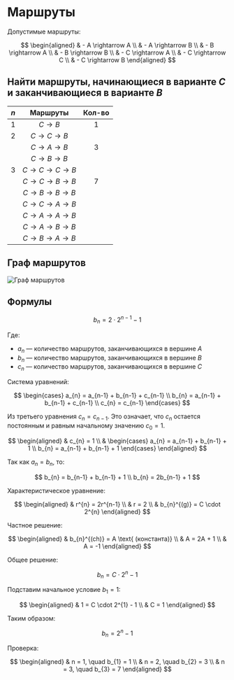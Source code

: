 # Маршруты

Допустимые маршруты:

$$
\begin{aligned}
& - A \rightarrow A \\
& - A \rightarrow B \\
& - B \rightarrow A \\
& - B \rightarrow B \\
& - C \rightarrow A \\
& - C \rightarrow C \\
& - C \rightarrow B
\end{aligned}
$$

## Найти маршруты, начинающиеся в варианте $C$ и заканчивающиеся в варианте $B$

| $n$ | Маршруты                      | Кол-во |
| :---: | :----------------------------: | :---: |
| 1    | $C \rightarrow B$             | 1     |
| 2    | $C \rightarrow C \rightarrow B$ |       |
|      | $C \rightarrow A \rightarrow B$ | 3     |
|      | $C \rightarrow B \rightarrow B$ |       |
| 3    | $C \rightarrow C \rightarrow C \rightarrow B$ |       |
|      | $C \rightarrow C \rightarrow B \rightarrow B$ | 7     |
|      | $C \rightarrow B \rightarrow B \rightarrow B$ |       |
|      | $C \rightarrow C \rightarrow A \rightarrow B$ |       |
|      | $C \rightarrow A \rightarrow A \rightarrow B$ |       |
|      | $C \rightarrow A \rightarrow B \rightarrow B$ |       |
|      | $C \rightarrow B \rightarrow A \rightarrow B$ |       |

## Граф маршрутов

![Граф маршрутов](https://i.ibb.co/9hNmvXZ/2024-12-04-160028.png)

## Формулы

$$
b_{n} = 2 \cdot 2^{n-1} - 1
$$

Где:
- $a_{n}$ — количество маршрутов, заканчивающихся в вершине $A$
- $b_{n}$ — количество маршрутов, заканчивающихся в вершине $B$
- $c_{n}$ — количество маршрутов, заканчивающихся в вершине $C$

Система уравнений:

$$
\begin{cases}
a_{n} = a_{n-1} + b_{n-1} + c_{n-1} \\
b_{n} = a_{n-1} + b_{n-1} + c_{n-1} \\
c_{n} = c_{n-1}
\end{cases}
$$


Из третьего уравнения $c_{n} = c_{n-1}$. Это означает, что $c_{n}$ остается постоянным и равным начальному значению $c_{0} = 1$.

$$
\begin{aligned}
& c_{n} = 1 \\
& \begin{cases}
a_{n} = a_{n-1} + b_{n-1} + 1 \\
b_{n} = a_{n-1} + b_{n-1} + 1
\end{cases}
\end{aligned}
$$

Так как $a_{n} = b_{n}$, то:

$$
b_{n} = b_{n-1} + b_{n-1} + 1 \\
b_{n} = 2b_{n-1} + 1
$$

Характеристическое уравнение:

$$
\begin{aligned}
& r^{n} = 2r^{n-1} \\
& r = 2 \\
& b_{n}^{(g)} = C \cdot 2^{n}
\end{aligned}
$$

Частное решение:

$$
\begin{aligned}
& b_{n}^{(ch)} = A \text{ (константа)} \\
& A = 2A + 1 \\
& A = -1
\end{aligned}
$$

Общее решение:

$$
b_{n} = C \cdot 2^{n} - 1
$$

Подставим начальное условие $b_{1} = 1$:

$$
\begin{aligned}
& 1 = C \cdot 2^{1} - 1 \\
& C = 1
\end{aligned}
$$

Таким образом:

$$
b_{n} = 2^{n} - 1
$$

Проверка:

$$
\begin{aligned}
& n = 1, \quad b_{1} = 1 \\
& n = 2, \quad b_{2} = 3 \\
& n = 3, \quad b_{3} = 7
\end{aligned}
$$
